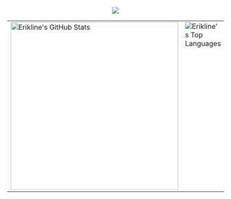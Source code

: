 <p align='center'>
    <img src="https://capsule-render.vercel.app/api?type=waving&color=auto&height=250&section=header&text=Hi%20There!&fontSize=90&animation=fadeIn&fontAlignY=30&desc=Welcome%20to%20Erikline's%20Github%20!&descAlignY=51&descAlign=62"/>
</p>


<table border="0"> 
  <tr>
    <td valign="top">
      <picture>
        <img
          src="https://github-readme-stats.vercel.app/api?username=Erikline&show_icons=true&hide_border=true"
          alt="Erikline's GitHub Stats"
          width="390"
        />
      </picture>
    </td>
    <td valign="top">
      <!-- Top Languages -->
      <img
          src="https://github-readme-stats.vercel.app/api/top-langs/?username=Erikline&hide_border=true&layout=compact&theme=transparent"
          alt="Erikline's Top Languages"
    </td>
  </tr>
</table>
